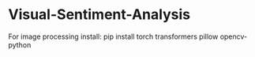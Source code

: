 # Visual-Sentiment-Analysis
For image processing install:
pip install torch transformers pillow opencv-python
